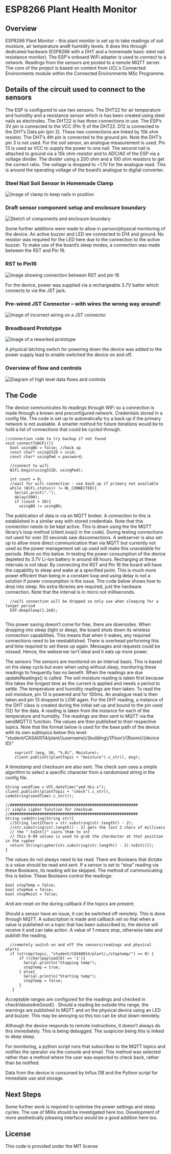 # ESP8266 Plant Health Monitor
## Overview
 ESP8266 Plant Monitor - this plant monitor is set up to take readings of soil moisture, air temperature and# humidity levels. It does this through dedicated hardware (ESP8266 with a DHT and a homemade basic steel nail resistance monitor). The ESP's onboard WiFi adapter is used to connect to a network. Readings from the sensors are posted to a remote MQTT server. The core of the project is based on content from UCL's Connected Environments module within the Connected Environments MSc Programme.
 

 ## Details of the circuit used to connect to the sensors
The ESP is configured to use two sensors. The DHT22 for air temperature and humidity and a resistance sensor which is has been created using steel nails as electrodes. 
The DHT22 is has three connections in use. The ESP’s 3V pin is connected to the VCC (Pin 1) of the DHT22. D12 is connected to the DHT’s Data pin (pin 2). These two connections are linked by 10k ohm resistor. The DHT’s 4th pin is connected to the ground pin. Note the DHT’s pin 3 is not used.
For the soil sensor, an analogue measurement is used. Pin 13 is used as VCC to supply the power to one nail. The second nail is attached to ground via a 10k ohm resistor and to ADC/A0 of the ESP via a voltage divider. The divider using a 200 ohm and a 100 ohm resistors to get the correct ratio. The voltage is dropped to ~1.1V for the analogue read. This is around the operating voltage of the board’s analogue to digital converter.
### Steel Nail Soil Sensor in Homemade Clamp
<img src="./img/Clamp.jpg" alt="Image of clamp to keep nails in position" title="Nail Clamp">



### Draft sensor component setup and enclosure boundary
<img src="./img/PMComponents.jpg" alt="Sketch of components and enclosure boundary" title="Device Components">

Some further additions were made to allow in person/physical monitoring of the device. An active buzzer and LED we connected to D14 and ground. No resistor was required for the LED here due to the connection to the active buzzer.
To make use of the board’s sleep modes, a connection was made between the RST and Pin 16.
### RST to Pin16
<img src="./img/ RST_to_PIN16.jpg" alt="Image showing connection between RST and pin 16" title="Low Power Connection">


For the device, power was supplied via a rechargeable 3.7V batter which connects to via the JST jack. 
### Pre-wired JST Connector – with wires the wrong way around!
<img src="./img/JSTConnection.jpg" alt="Image of incorrect wiring on a JST connector" title="JST Wires Wrong Way Around">

### Breadboard Prototype
<img src="./img/ BreadboardProto.jpg" alt="Image of a reworked prototype" title="Breadboard mock-up">

A physical latching switch for powering down the device was added to the power supply lead to enable switched the device on and off.
### Overview of flow and controls
<img src="./img/PMDataFlows.jpg" alt="Diagram of high level data flows and controls" title="System Data Flows">

## The Code
The device communicates its readings through WiFi so a connection is made through a known and preconfigured network. Credentials stored in a config file. The code is set up to automatically try a back up if the primary network is not available. A smarter method for future iterations would be to hold a list of connections that could be cycled through. 

```
//connection code to try backup if not found
void connectToWiFi(){
  bool usingBU = false; //back up
  const char* usingSSID = ssid;
  const char* usingPwd = password;

  //connect to wifi
  WiFi.begin(usingSSID, usingPwd);
  
  int count = 0;
  //wait for wifi connection - use back up if primary not available
  while (WiFi.status() != WL_CONNECTED){
    Serial.print(".");
    delay(500);
    if (count > 30){
      usingBU != usingBU;
```
The publication of data is via an MQTT broker. A connection to this is established in a similar way with stored credentials. Note that this connection needs to be kept active. This is down using the the MQTT library’s loop method (client.loop() in the code). During testing connections not used for over 20 seconds saw disconnections.
A webserver is also set up to allow more direct communication than via MQTT but currently not used as the power management set up used will make this unavailable for periods. More on this below.
In testing the power consumption of the device depleted its 3.7V Li-Ion battery in around 48 hours. Recharging at these intervals is not ideal. By connecting the RST and Pin 16 the board will have the capability to sleep and wake at a specified point. This is much more power efficient than being in a constant loop and using delay is not a solution if power consumption is the issue.  The code below shows how to drop into sleep. No extra libraries are required, just the hardware connection. Note that the interval is in micro not milliseconds.   
```
  //wifi connection will be dropped so only use when sleeping for a longer period
  ESP.deepSleep(1.2e8); 
  
```
This power saving doesn’t come for free, there are downsides. When dropping into sleep (light or deep), the board shuts down its wireless connection capabilities. This means that when it wakes, any required connections need to be reestablished. There is overhead performing this and time required to set these up again. Messages and requests could be missed. Hence, the webserver isn’t ideal and it eats up more power.

The sensors 
The sensors are monitored on an interval basis. This is based on the sleep cycle but even when using without sleep, monitoring these readings to frequently has no benefit. When the readings are due updateReadings() is called. The soil moisture reading is taken first because this takes the longest time as the current is applied and needs a period to settle. The temperature and humidity readings are then taken. 
To read the soil moisture, pin 13 is powered and for 100ms. An analogue read is then taken and  pin 13 dropped to LOW again.
For the DHT reading, a instance of the DHT class is created during the initial set up and bound to the pin used (12) for the data. A reading is taken from the instance for each of the temperature and humidity.
The readings are then sent to MQTT via the sendMQTT() function. The values are then published to their respective topics. Note that the format below is used for the base path of the device with its own subtopics below this level:
"student/CASA0014/plant/{username}/{building}/{Floor}/{Room}/{device ID}”
```
    snprintf (msg, 50, "%.0i", Moisture);
    client.publish((plantTopic + "moisture").c_str(), msg);

```
 A timestamp and checksum are also sent. The check sum uses a simple algorithm to select a specific character from a randomised string in the config file.

```
String sendTime = UTC.dateTime("ymd His.v");
client.publish((plantTopic + "check").c_str(), codeString(sendTime).c_str());

//########################################################
// simple cipher function for checksum
//########################################################
String codeString(String str){
  //String last2Chars = str.substring(str.length() - 2);
  //str.substring(str.length() - 2) gets the last 2 chars of millisecs
  // the ".toInt()" casts them to int
  // this 0-99 values is used to grab the chardacter at that position in the cypher
  return String(cypher[str.substring(str.length() - 2).toInt()]);
}

```
The values do not always need to be read. There are Booleans that dictate is a value should be read and sent. If a sensor is set to “stop” reading via these Booleans, its reading will be skipped. The method of communicating this is below.
These Booleans control the readings:
```
bool stopTemp = false;
bool stopHum = false;
bool stopMoist = false;

```
And are reset on the during callback if the topics are present:

Should a sensor have an issue, it can be switched off remotely. This is done through MQTT. A subscription is made and callback set so that when a value is published on a topic that has been subscribed to, the device will receive it and can take action. A value of 1 means stop, otherwise take and publish the reading.
```
  //remotely switch on and off the sensors/readings and physical alerts
  if (strcmp(topic, "student/CASA0014/plant/…/stoptemp/") == 0) {
      if ((char)payload[0] == '1'){
        Serial.println("Stopping temp");
        stopTemp = true;
      } else{
        Serial.println("Starting temp");
        stopTemp = false;
      }
   } 

```

Acceptable ranges are configured for the readings and checked in checkValuesAreGood() . Should a reading be outside this range, the warnings are published to MQTT and on the physical device using an LED and buzzer. This may be annoying so this too can be shut down remotely.

Although the device responds to remote instructions, it doesn’t always do this immediately. This is being debugged. The suspicion being this is linked to deep sleep.

For monitoring, a python script runs that subscribes to the MQTT topics and notifies the operator via the console and email. This method was selected rather than a method where the user was expected to check back, rather than be notified.

Data from the device is consumed by Influx DB and the Python script for immediate use and storage.

## Next Steps
Some further work is required to optimise the power settings and sleep cycles. The use of Millis should be investigated here too.
Development of more aesthetically pleasing interface would be a good addition here too.

## License
This code is provided under the MIT license 


